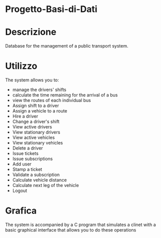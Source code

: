 # Progetto-Basi-di-Dati

# Descrizione
Database for the management of a public transport system.

# Utilizzo
The system allows you to:
- manage the drivers' shifts
- calculate the time remaining for the arrival of a bus
- view the routes of each individual bus
- Assign shift to a driver
- Assign a vehicle to a route
- Hire a driver
- Change a driver's shift
- View active drivers
- View stationary drivers
- View active vehicles
- View stationary vehicles
- Delete a driver
- Issue tickets
- Issue subscriptions
- Add user
- Stamp a ticket
- Validate a subscription
- Calculate vehicle distance
- Calculate next leg of the vehicle
- Logout

# Grafica
The system is accompanied by a C program that simulates a clinet with a basic graphical interface that allows you to do these operations

